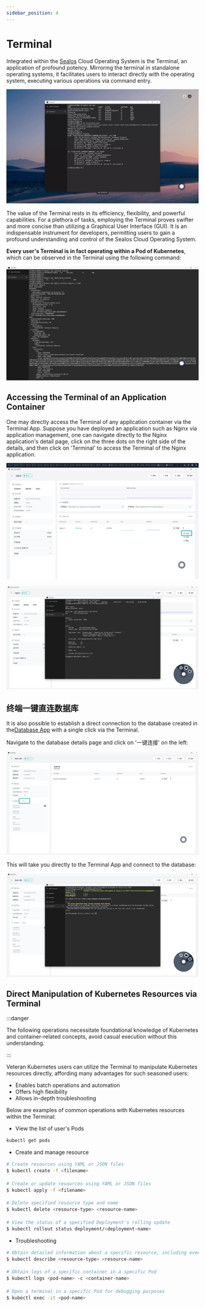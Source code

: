 ```yaml
---
sidebar_position: 4
---
```


# Terminal

Integrated within the [Sealos](https://cloud.sealos.io) Cloud Operating System is the Terminal, an application of
profound potency. Mirroring the terminal in standalone operating systems, it facilitates users to interact directly with
the operating system, executing various operations via command entry.

![](./images/terminal.webp)

The value of the Terminal rests in its efficiency, flexibility, and powerful capabilities. For a plethora of tasks,
employing the Terminal proves swifter and more concise than utilizing a Graphical User Interface (GUI). It is an
indispensable instrument for developers, permitting users to gain a profound understanding and control of the Sealos
Cloud Operating System.

**Every user's Terminal is in fact operating within a Pod of Kubernetes**, which can be observed in the Terminal using
the following command:

![](./images/terminal-pod.png)

## Accessing the Terminal of an Application Container

One may directly access the Terminal of any application container via the Terminal App. Suppose you have deployed an
application such as Nginx via application management, one can navigate directly to the Nginx application's detail page,
click on the three dots on the right side of the details, and then click on 'Terminal' to access the Terminal of the
Nginx application.

![](./images/nginx-terminal.png)

![](./images/nginx-terminal-1.png)

## 终端一键直连数据库

It is also possible to establish a direct connection to the database created in
the[Database App](../dbprovider/dbprovider.md) with a single click via the Terminal.

Navigate to the database details page and click on '一键连接' on the left:

![](./images/database-terminal.png)

This will take you directly to the Terminal App and connect to the database:

![](./images/database-terminal-1.png)

## Direct Manipulation of Kubernetes Resources via Terminal

:::danger

The following operations necessitate foundational knowledge of Kubernetes and container-related concepts, avoid casual
execution without this understanding.

:::

Veteran Kubernetes users can utilize the Terminal to manipulate Kubernetes resources directly, affording many advantages
for such seasoned users:

+ Enables batch operations and automation
+ Offers high flexibility
+ Allows in-depth troubleshooting

Below are examples of common operations with Kubernetes resources within the Terminal:

+ View the list of user's Pods

```bash
kubectl get pods
```

+ Create and manage resource

```bash
# Create resources using YAML or JSON files
$ kubectl create -f <filename>

# Create or update resources using YAML or JSON files
$ kubectl apply -f <filename>

# Delete specified resource type and name
$ kubectl delete <resource-type> <resource-name>

# View the status of a specified Deployment's rolling update
$ kubectl rollout status deployment/<deployment-name>
```

+ Troubleshooting

```bash
# Obtain detailed information about a specific resource, including events and status
$ kubectl describe <resource-type> <resource-name>

# Obtain logs of a specific container in a specific Pod
$ kubectl logs <pod-name> -c <container-name>

# Open a terminal in a specific Pod for debugging purposes
$ kubectl exec -it <pod-name>
```